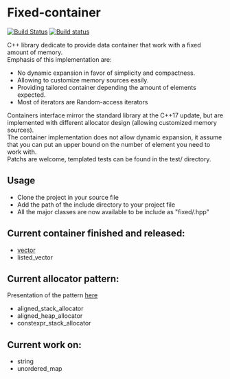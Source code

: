 # Fixed-container
[![Build Status](https://travis-ci.org/Surrog/fixed-container.svg?branch=master)](https://travis-ci.org/Surrog/fixed-container)
[![Build status](https://ci.appveyor.com/api/projects/status/mieyx1cj33ckdgi0?svg=true)](https://ci.appveyor.com/project/Surrog/fixed-container)

C++ library dedicate to provide data container that work with a fixed amount of memory.  
Emphasis of this implementation are:
- No dynamic expansion in favor of simplicity and compactness.
- Allowing to customize memory sources easily.
- Providing tailored container depending the amount of elements expected.
- Most of iterators are Random-access iterators   

Containers interface mirror the standard library at the C++17 update, but are implemented with different allocator design (allowing customized memory sources).  
The container implementation does not allow dynamic expansion, it assume that you can put an upper bound on the number of element you need to work with.   
Patchs are welcome, templated tests can be found in the test/ directory.

## Usage
- Clone the project in your source file
- Add the path of the include directory to your project file
- All the major classes are now available to be include as "fixed/<class name>.hpp" 

## Current container finished and released:
- [vector](https://github.com/Surrog/fixed-container/blob/master/docs/vector.md)
- listed_vector

## Current allocator pattern:
Presentation of the pattern [here](https://github.com/Surrog/fixed-container/blob/master/docs/allocation_pattern.md)
- aligned_stack_allocator
- aligned_heap_allocator
- constexpr_stack_allocator

## Current work on:
- string
- unordered_map
